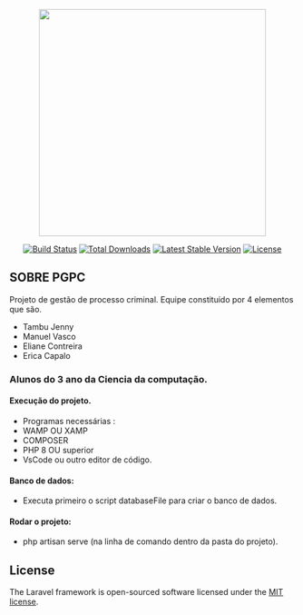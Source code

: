 <p align="center"><a href="https://laravel.com" target="_blank"><img src="https://raw.githubusercontent.com/laravel/art/master/logo-lockup/5%20SVG/2%20CMYK/1%20Full%20Color/laravel-logolockup-cmyk-red.svg" width="400"></a></p>

<p align="center">
<a href="https://travis-ci.org/laravel/framework"><img src="https://travis-ci.org/laravel/framework.svg" alt="Build Status"></a>
<a href="https://packagist.org/packages/laravel/framework"><img src="https://img.shields.io/packagist/dt/laravel/framework" alt="Total Downloads"></a>
<a href="https://packagist.org/packages/laravel/framework"><img src="https://img.shields.io/packagist/v/laravel/framework" alt="Latest Stable Version"></a>
<a href="https://packagist.org/packages/laravel/framework"><img src="https://img.shields.io/packagist/l/laravel/framework" alt="License"></a>
</p>

## SOBRE  PGPC

Projeto de gestão de processo criminal.
Equipe constituido por 4 elementos que são.

- Tambu Jenny
- Manuel Vasco
- Eliane Contreira 
- Erica Capalo

### Alunos do 3 ano da Ciencia da computação.

#### Execução do projeto.
- Programas necessárias :
- WAMP OU XAMP
- COMPOSER
- PHP 8 OU superior
- VsCode ou outro editor de código.

#### Banco de dados:
- Executa primeiro o script databaseFile para criar o banco de dados.

#### Rodar o projeto:
- php artisan serve (na linha de comando dentro da pasta do projeto).

## License

The Laravel framework is open-sourced software licensed under the [MIT license](https://opensource.org/licenses/MIT).
